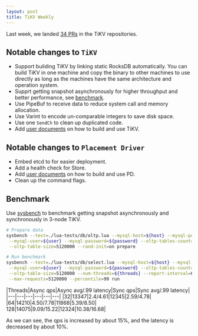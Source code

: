 ```yaml
---
layout: post
title: TiKV Weekly
---
```


Last week, we landed [34 PRs](https://github.com/pulls?utf8=%E2%9C%93&q=repo%3Apingcap%2Ftikv+repo%3Apingcap%2Fpd+is%3Apr+is%3Amerged+closed%3A2016-07-23..2016-07-29+) in the TiKV repositories.

## Notable changes to `TiKV`

+ Support building TiKV by linking static RocksDB automatically. You can build TiKV in one machine and copy the binary to other machines to use directly as long as the  machines have the same architecture and operation system.
+ Supprt getting snapshot asynchronously for higher throughput and better performance, see [benchmark](#Benchmark).
+ Use PipeBuf to receive data to reduce system call and memory allocation. 
+ Use Varint to encode un-comparable integers to save disk space. 
+ Use one `SendCh` to clean up duplicated code. 
+ Add [user documents](https://github.com/pingcap/docs/) on how to build and use TiKV.

## Notable changes to `Placement Driver`

+ Embed etcd to for easier deployment.
+ Add a health check for Store.
+ Add [user documents](https://github.com/pingcap/docs/) on how to build and use PD.
+ Clean up the command flags.

## Benchmark

Use [sysbench](https://github.com/pingcap/tidb-bench/tree/master/sysbench) to benchmark getting snapshot asynchronously and synchronously in 3-node TiKV.

```bash
# Prepare data
sysbench --test=./lua-tests/db/oltp.lua --mysql-host=${host} --mysql-port=${port} \
 --mysql-user=${user} --mysql-password=${password} --oltp-tables-count=1 \
 --oltp-table-size=5120000 --rand-init=on prepare

# Run benchmark
sysbench --test=./lua-tests/db/select.lua --mysql-host=${host} --mysql-port=${port} \
 --mysql-user=${user} --mysql-password=${password} --oltp-tables-count=1 \
 --oltp-table-size=5120000 --num-threads=${threads} --report-interval=60 \
 --max-requests=5120000 --percentile=99 run
```

|Threads|Async qps|Async avg/.99 latency|Sync qps|Sync avg/.99 latency|
|---|---|---|---|---|---|
|32|13347|2.4/4.61|12345|2.59/4.78|
|64|14210|4.50/7.78|11868|5.39/8.50|
128|14075|9.09/15.22|12324|10.38/16.68|

As we can see, the qps is increased by about 15%, and the latency is decreased by about 10%.


